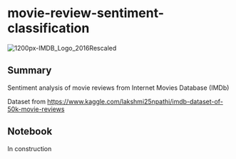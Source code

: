 # movie-review-sentiment-classification

![1200px-IMDB_Logo_2016Rescaled](https://user-images.githubusercontent.com/82372483/124572982-67c6e900-de49-11eb-9e45-ee0e3a973ae1.png)


## Summary

Sentiment analysis of movie reviews from Internet Movies Database (IMDb) 

Dataset from https://www.kaggle.com/lakshmi25npathi/imdb-dataset-of-50k-movie-reviews

## Notebook

In construction
